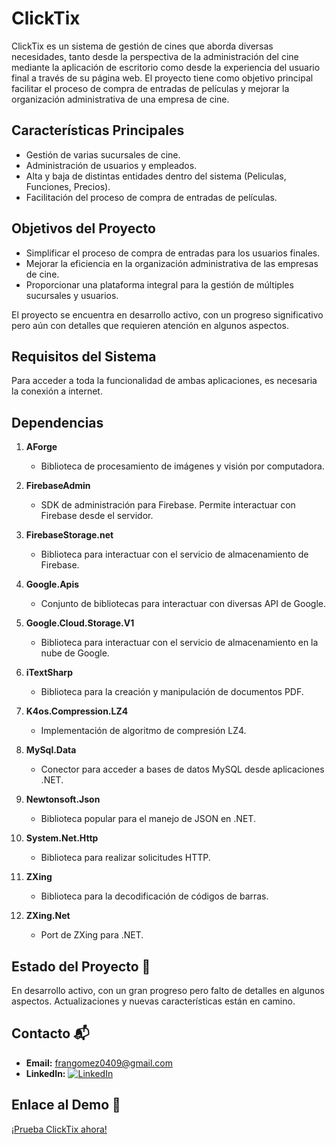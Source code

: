 # ClickTix

ClickTix es un sistema de gestión de cines que aborda diversas necesidades, tanto desde la perspectiva de la administración del cine mediante la aplicación de escritorio como desde la experiencia del usuario final a través de su página web. El proyecto tiene como objetivo principal facilitar el proceso de compra de entradas de películas y mejorar la organización administrativa de una empresa de cine.

## Características Principales

- Gestión de varias sucursales de cine.
- Administración de usuarios y empleados.
- Alta y baja de distintas entidades dentro del sistema (Peliculas, Funciones, Precios).
- Facilitación del proceso de compra de entradas de películas.

## Objetivos del Proyecto

- Simplificar el proceso de compra de entradas para los usuarios finales.
- Mejorar la eficiencia en la organización administrativa de las empresas de cine.
- Proporcionar una plataforma integral para la gestión de múltiples sucursales y usuarios.

El proyecto se encuentra en desarrollo activo, con un progreso significativo pero aún con detalles que requieren atención en algunos aspectos.

## Requisitos del Sistema

Para acceder a toda la funcionalidad de ambas aplicaciones, es necesaria la conexión a internet.

## Dependencias

1. **AForge**
   - Biblioteca de procesamiento de imágenes y visión por computadora.

2. **FirebaseAdmin**
   - SDK de administración para Firebase. Permite interactuar con Firebase desde el servidor.

3. **FirebaseStorage.net**
   - Biblioteca para interactuar con el servicio de almacenamiento de Firebase.

4. **Google.Apis**
   - Conjunto de bibliotecas para interactuar con diversas API de Google.

5. **Google.Cloud.Storage.V1**
   - Biblioteca para interactuar con el servicio de almacenamiento en la nube de Google.

6. **iTextSharp**
   - Biblioteca para la creación y manipulación de documentos PDF.

7. **K4os.Compression.LZ4**
   - Implementación de algoritmo de compresión LZ4.

8. **MySql.Data**
   - Conector para acceder a bases de datos MySQL desde aplicaciones .NET.

9. **Newtonsoft.Json**
   - Biblioteca popular para el manejo de JSON en .NET.

10. **System.Net.Http**
    - Biblioteca para realizar solicitudes HTTP.

11. **ZXing**
    - Biblioteca para la decodificación de códigos de barras.

12. **ZXing.Net**
    - Port de ZXing para .NET.

## Estado del Proyecto 🚧

En desarrollo activo, con un gran progreso pero falto de detalles en algunos aspectos. Actualizaciones y nuevas características están en camino.


## Contacto 📬

- **Email:** [frangomez0409@gmail.com](mailto:frangomez0409@gmail.com)
- **LinkedIn:** [![LinkedIn](https://img.shields.io/badge/Franco%20G%C3%B3mez%20Delgado-black?style=flat-square&logo=linkedin&logoColor=white)](https://www.linkedin.com/in/francogomezdelgado/)




## Enlace al Demo 🚀

[¡Prueba ClickTix ahora!](link_del_demo)
